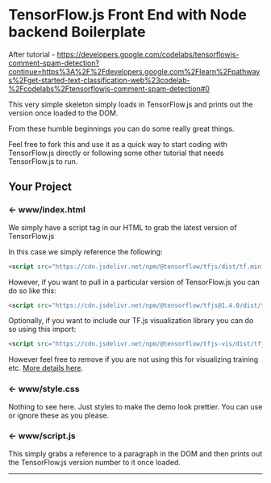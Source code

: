 TensorFlow.js Front End with Node backend Boilerplate
=================

After tutorial - https://developers.google.com/codelabs/tensorflowjs-comment-spam-detection?continue=https%3A%2F%2Fdevelopers.google.com%2Flearn%2Fpathways%2Fget-started-text-classification-web%23codelab-%2Fcodelabs%2Ftensorflowjs-comment-spam-detection#0

This very simple skeleton simply loads in TensorFlow.js and prints out the version once loaded to the DOM.

From these humble beginnings you can do some really great things. 

Feel free to fork this and use it as a quick way to start coding with TensorFlow.js directly or following some other tutorial that needs TensorFlow.js to run.


Your Project
------------

### ← www/index.html

We simply have a script tag in our HTML to grab the latest version of TensorFlow.js

In this case we simply reference the following:

```HTML
<script src="https://cdn.jsdelivr.net/npm/@tensorflow/tfjs/dist/tf.min.js" type="text/javascript"></script>
```

However, if you want to pull in a particular version of TensorFlow.js you can do so like this:

```HTML
<script src="https://cdn.jsdelivr.net/npm/@tensorflow/tfjs@1.4.0/dist/tf.min.js" type="text/javascript"></script>
```

Optionally, if you want to include our TF.js visualization library you can do so using this import:

```HTML
<script src="https://cdn.jsdelivr.net/npm/@tensorflow/tfjs-vis/dist/tfjs-vis.umd.min.js" type="text/javascript"></script>
```
However feel free to remove if you are not using this for visualizing training etc. [More details here](https://github.com/tensorflow/tfjs/tree/master/tfjs-vis).

### ← www/style.css

Nothing to see here. Just styles to make the demo look prettier. You can use or ignore these as you please.

### ← www/script.js

This simply grabs a reference to a paragraph in the DOM and then prints out the TensorFlow.js version number to it once loaded.


-------------------
